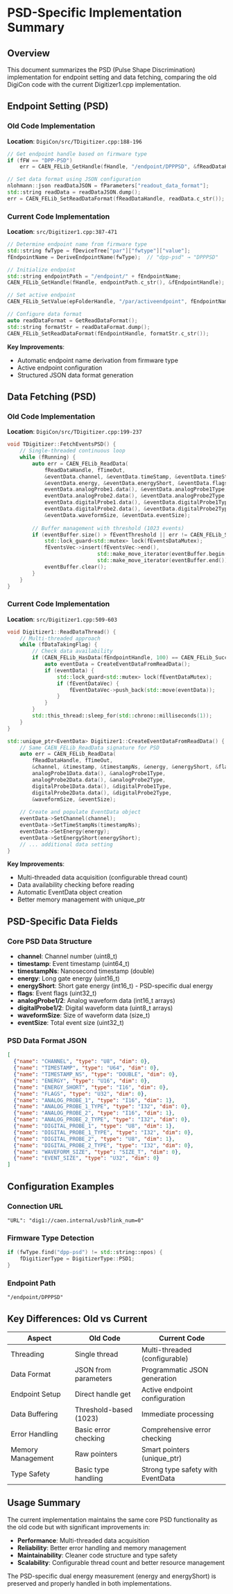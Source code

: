 # PSD-Specific Implementation Summary

## Overview
This document summarizes the PSD (Pulse Shape Discrimination) implementation for endpoint setting and data fetching, comparing the old DigiCon code with the current Digitizer1.cpp implementation.

## Endpoint Setting (PSD)

### Old Code Implementation
**Location**: `DigiCon/src/TDigitizer.cpp:188-196`

```cpp
// Get endpoint handle based on firmware type
if (fFW == "DPP-PSD")
    err = CAEN_FELib_GetHandle(fHandle, "/endpoint/DPPPSD", &fReadDataHandle);

// Set data format using JSON configuration
nlohmann::json readDataJSON = fParameters["readout_data_format"];
std::string readData = readDataJSON.dump();
err = CAEN_FELib_SetReadDataFormat(fReadDataHandle, readData.c_str());
```

### Current Code Implementation
**Location**: `src/Digitizer1.cpp:387-471`

```cpp
// Determine endpoint name from firmware type
std::string fwType = fDeviceTree["par"]["fwtype"]["value"];
fEndpointName = DeriveEndpointName(fwType);  // "dpp-psd" → "DPPPSD"

// Initialize endpoint
std::string endpointPath = "/endpoint/" + fEndpointName;
CAEN_FELib_GetHandle(fHandle, endpointPath.c_str(), &fEndpointHandle);

// Set active endpoint
CAEN_FELib_SetValue(epFolderHandle, "/par/activeendpoint", fEndpointName.c_str());

// Configure data format
auto readDataFormat = GetReadDataFormat();
std::string formatStr = readDataFormat.dump();
CAEN_FELib_SetReadDataFormat(fEndpointHandle, formatStr.c_str());
```

**Key Improvements**:
- Automatic endpoint name derivation from firmware type
- Active endpoint configuration
- Structured JSON data format generation

## Data Fetching (PSD)

### Old Code Implementation
**Location**: `DigiCon/src/TDigitizer.cpp:199-237`

```cpp
void TDigitizer::FetchEventsPSD() {
    // Single-threaded continuous loop
    while (fRunning) {
        auto err = CAEN_FELib_ReadData(
            fReadDataHandle, fTimeOut, 
            &eventData.channel, &eventData.timeStamp, &eventData.timeStampNs, 
            &eventData.energy, &eventData.energyShort, &eventData.flags,
            eventData.analogProbe1.data(), &eventData.analogProbe1Type,
            eventData.analogProbe2.data(), &eventData.analogProbe2Type,
            eventData.digitalProbe1.data(), &eventData.digitalProbe1Type,
            eventData.digitalProbe2.data(), &eventData.digitalProbe2Type,
            &eventData.waveformSize, &eventData.eventSize);
        
        // Buffer management with threshold (1023 events)
        if (eventBuffer.size() > fEventThreshold || err != CAEN_FELib_Success) {
            std::lock_guard<std::mutex> lock(fEventsDataMutex);
            fEventsVec->insert(fEventsVec->end(),
                             std::make_move_iterator(eventBuffer.begin()),
                             std::make_move_iterator(eventBuffer.end()));
            eventBuffer.clear();
        }
    }
}
```

### Current Code Implementation
**Location**: `src/Digitizer1.cpp:509-603`

```cpp
void Digitizer1::ReadDataThread() {
    // Multi-threaded approach
    while (fDataTakingFlag) {
        // Check data availability
        if (CAEN_FELib_HasData(fEndpointHandle, 100) == CAEN_FELib_Success) {
            auto eventData = CreateEventDataFromReadData();
            if (eventData) {
                std::lock_guard<std::mutex> lock(fEventDataMutex);
                if (fEventDataVec) {
                    fEventDataVec->push_back(std::move(eventData));
                }
            }
        }
        std::this_thread::sleep_for(std::chrono::milliseconds(1));
    }
}

std::unique_ptr<EventData> Digitizer1::CreateEventDataFromReadData() {
    // Same CAEN_FELib_ReadData signature for PSD
    auto err = CAEN_FELib_ReadData(
        fReadDataHandle, fTimeOut, 
        &channel, &timestamp, &timestampNs, &energy, &energyShort, &flags,
        analogProbe1Data.data(), &analogProbe1Type,
        analogProbe2Data.data(), &analogProbe2Type,
        digitalProbe1Data.data(), &digitalProbe1Type,
        digitalProbe2Data.data(), &digitalProbe2Type,
        &waveformSize, &eventSize);
    
    // Create and populate EventData object
    eventData->SetChannel(channel);
    eventData->SetTimeStampNs(timestampNs);
    eventData->SetEnergy(energy);
    eventData->SetEnergyShort(energyShort);
    // ... additional data setting
}
```

**Key Improvements**:
- Multi-threaded data acquisition (configurable thread count)
- Data availability checking before reading
- Automatic EventData object creation
- Better memory management with unique_ptr

## PSD-Specific Data Fields

### Core PSD Data Structure
- **channel**: Channel number (uint8_t)
- **timestamp**: Event timestamp (uint64_t)
- **timestampNs**: Nanosecond timestamp (double)
- **energy**: Long gate energy (uint16_t)
- **energyShort**: Short gate energy (int16_t) - PSD-specific dual energy
- **flags**: Event flags (uint32_t)
- **analogProbe1/2**: Analog waveform data (int16_t arrays)
- **digitalProbe1/2**: Digital waveform data (uint8_t arrays)
- **waveformSize**: Size of waveform data (size_t)
- **eventSize**: Total event size (uint32_t)

### PSD Data Format JSON
```json
[
  {"name": "CHANNEL", "type": "U8", "dim": 0},
  {"name": "TIMESTAMP", "type": "U64", "dim": 0},
  {"name": "TIMESTAMP_NS", "type": "DOUBLE", "dim": 0},
  {"name": "ENERGY", "type": "U16", "dim": 0},
  {"name": "ENERGY_SHORT", "type": "I16", "dim": 0},
  {"name": "FLAGS", "type": "U32", "dim": 0},
  {"name": "ANALOG_PROBE_1", "type": "I16", "dim": 1},
  {"name": "ANALOG_PROBE_1_TYPE", "type": "I32", "dim": 0},
  {"name": "ANALOG_PROBE_2", "type": "I16", "dim": 1},
  {"name": "ANALOG_PROBE_2_TYPE", "type": "I32", "dim": 0},
  {"name": "DIGITAL_PROBE_1", "type": "U8", "dim": 1},
  {"name": "DIGITAL_PROBE_1_TYPE", "type": "I32", "dim": 0},
  {"name": "DIGITAL_PROBE_2", "type": "U8", "dim": 1},
  {"name": "DIGITAL_PROBE_2_TYPE", "type": "I32", "dim": 0},
  {"name": "WAVEFORM_SIZE", "type": "SIZE_T", "dim": 0},
  {"name": "EVENT_SIZE", "type": "U32", "dim": 0}
]
```

## Configuration Examples

### Connection URL
```
"URL": "dig1://caen.internal/usb?link_num=0"
```

### Firmware Type Detection
```cpp
if (fwType.find("dpp-psd") != std::string::npos) {
    fDigitizerType = DigitizerType::PSD1;
}
```

### Endpoint Path
```
"/endpoint/DPPPSD"
```

## Key Differences: Old vs Current

| Aspect | Old Code | Current Code |
|--------|----------|-------------|
| Threading | Single thread | Multi-threaded (configurable) |
| Data Format | JSON from parameters | Programmatic JSON generation |
| Endpoint Setup | Direct handle get | Active endpoint configuration |
| Data Buffering | Threshold-based (1023) | Immediate processing |
| Error Handling | Basic error checking | Comprehensive error checking |
| Memory Management | Raw pointers | Smart pointers (unique_ptr) |
| Type Safety | Basic type handling | Strong type safety with EventData |

## Usage Summary

The current implementation maintains the same core PSD functionality as the old code but with significant improvements in:
- **Performance**: Multi-threaded data acquisition
- **Reliability**: Better error handling and memory management
- **Maintainability**: Cleaner code structure and type safety
- **Scalability**: Configurable thread count and better resource management

The PSD-specific dual energy measurement (energy and energyShort) is preserved and properly handled in both implementations.